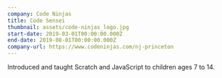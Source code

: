 ```yaml
---
company: Code Ninjas
title: Code Sensei
thumbnail: assets/code-ninjas_logo.jpg
start-date: 2019-03-01T00:00:00.000Z
end-date: 2019-08-01T00:00:00.000Z
company-url: https://www.codeninjas.com/nj-princeton
---
```

Introduced and taught Scratch and JavaScript to children ages 7 to 14.
